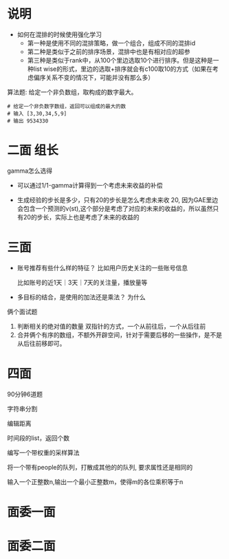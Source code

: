 # 说明
- 如何在混排的时候使用强化学习
    * 第一种是使用不同的混排策略，做一个组合，组成不同的混排id
    * 第二种是类似于之前的排序场景，混排中也是有相对应的超参
    * 第三种是类似于rank中，从100个里边选取10个进行排序。但是这种是一种list wise的形式，里边的选取+排序就会有c100取10的方式（如果在考虑偏序关系不变的情况下，可能并没有那么多）


算法题:
    给定一个非负数组，取构成的数字最大。
    
    # 给定一个非负数字数组，返回可以组成的最大的数
    # 输入 [3,30,34,5,9]
    # 输出 9534330
    


# 二面 组长
gamma怎么选得
 - 可以通过1/1-gamma计算得到一个考虑未来收益的补偿

 - 生成经验的步长是多少，只有20的步长是怎么考虑未来收
    20, 因为GAE里边会包含一个预测的v(st),这个部分是考虑了对应的未来的收益的，所以虽然只有20的步长，实际上也是考虑了未来的收益的

# 三面

   - 账号推荐有些什么样的特征？
        比如用户历史关注的一些账号信息

        比如账号的近1天｜3天｜7天的关注量，播放量等



   - 多目标的结合，是使用的加法还是乘法？ 为什么



    
        
俩个面试题
  
  

1. 判断相关的绝对值的数量 
    双指针的方式，一个从前往后，一个从后往前
2. 合并俩个有序的数组，不额外开辟空间，针对于需要后移的一些操作，是不是从后往前移即可。



# 四面

90分钟6道题

字符串分割

编辑距离

时间段的list，返回个数

编写一个带权重的采样算法

将一个带有people的队列，打散成其他的的队列, 要求属性还是相同的

输入一个正整数n,输出一个最小正整数m，使得m的各位乘积等于n


# 面委一面



# 面委二面


